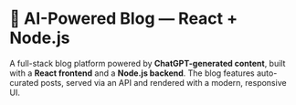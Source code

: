 # 🧠 AI-Powered Blog — React + Node.js

A full-stack blog platform powered by **ChatGPT-generated content**, built with a **React frontend** and a **Node.js backend**. The blog features auto-curated posts, served via an API and rendered with a modern, responsive UI.

